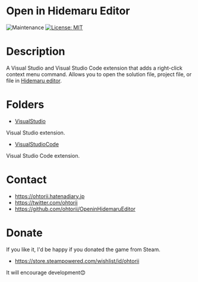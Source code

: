 # Open in Hidemaru Editor

![Maintenance](https://img.shields.io/maintenance/yes/2025.svg)
[![License: MIT](https://img.shields.io/badge/License-MIT-yellow.svg)](https://opensource.org/licenses/MIT)

# Description

A Visual Studio and Visual Studio Code extension that adds a right-click context menu command. Allows you to open the solution file, project file, or file in [Hidemaru editor](https://hide.maruo.co.jp/index.html).

# Folders

- [VisualStudio](VisualStudio/README.md)

Visual Studio extension.

- [VisualStudioCode](VisualStudioCode/README.md)

Visual Studio Code extension.


# Contact

- <https://ohtorii.hatenadiary.jp>
- <https://twitter.com/ohtorii>
- <https://github.com/ohtorii/OpeninHidemaruEditor>

# Donate

If you like it, I'd be happy if you donated the game from Steam.

- https://store.steampowered.com/wishlist/id/ohtorii

It will encourage development😊
